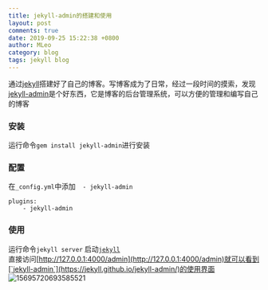 ```yaml
---
title: jekyll-admin的搭建和使用
layout: post
comments: true
date: 2019-09-25 15:22:38 +0800
author: MLeo
category: blog
tags: jekyll blog
---
```


通过[jekyll](https://jekyllrb.com/)搭建好了自己的博客。写博客成为了日常，经过一段时间的摸索，发现[jekyll-admin](https://jekyll.github.io/jekyll-admin/)是个好东西，它是博客的后台管理系统，可以方便的管理和编写自己的博客

### 安装
运行命令`gem install jekyll-admin`进行安装

### 配置
在`_config.yml`中添加`  - jekyll-admin`  

```
plugins:
    - jekyll-admin
```

### 使用
运行命令`jekyll server` 启动[`jekyll`](https://jekyllrb.com/)  
直接访问[http://127.0.0.1:4000/admin](http://127.0.0.1:4000/admin)就可以看到[`jekyll-admin`](https://jekyll.github.io/jekyll-admin/)的使用界面  
![15695720693585521](https://images.ichochy.com/15695720693585521.png)






